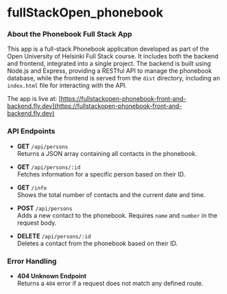 # fullStackOpen_phonebook

### About the Phonebook Full Stack App

This app is a full-stack Phonebook application developed as part of the Open University of Helsinki Full Stack course. It includes both the backend and frontend, integrated into a single project. The backend is built using Node.js and Express, providing a RESTful API to manage the phonebook database, while the frontend is served from the `dist` directory, including an `index.html` file for interacting with the API.

The app is live at: [https://fullstackopen-phonebook-front-and-backend.fly.dev](https://fullstackopen-phonebook-front-and-backend.fly.dev)

### API Endpoints

- **GET** `/api/persons`  
  Returns a JSON array containing all contacts in the phonebook.

- **GET** `/api/persons/:id`  
  Fetches information for a specific person based on their ID.

- **GET** `/info`  
  Shows the total number of contacts and the current date and time.

- **POST** `/api/persons`  
  Adds a new contact to the phonebook. Requires `name` and `number` in the request body.

- **DELETE** `/api/persons/:id`  
  Deletes a contact from the phonebook based on their ID.

### Error Handling

- **404 Unknown Endpoint**  
  Returns a `404` error if a request does not match any defined route.
